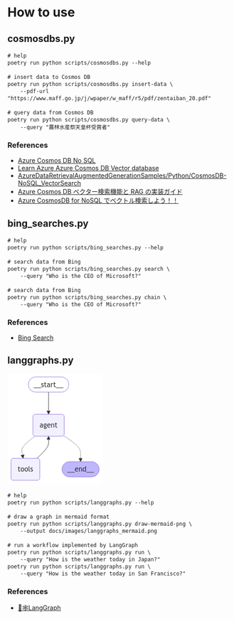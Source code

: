 # How to use

## cosmosdbs.py

```shell
# help
poetry run python scripts/cosmosdbs.py --help

# insert data to Cosmos DB
poetry run python scripts/cosmosdbs.py insert-data \
    --pdf-url "https://www.maff.go.jp/j/wpaper/w_maff/r5/pdf/zentaiban_20.pdf"

# query data from Cosmos DB
poetry run python scripts/cosmosdbs.py query-data \
    --query "農林⽔産祭天皇杯受賞者"
```

### References

- [Azure Cosmos DB No SQL](https://python.langchain.com/docs/integrations/vectorstores/azure_cosmos_db_no_sql/)
- [Learn Azure Azure Cosmos DB Vector database](https://learn.microsoft.com/azure/cosmos-db/vector-database)
- [AzureDataRetrievalAugmentedGenerationSamples/Python/CosmosDB-NoSQL_VectorSearch](https://github.com/microsoft/AzureDataRetrievalAugmentedGenerationSamples/tree/main/Python/CosmosDB-NoSQL_VectorSearch)
- [Azure Cosmos DB ベクター検索機能と RAG の実装ガイド](https://note.com/generativeai_new/n/n3fcb2e57d195)
- [Azure CosmosDB for NoSQL でベクトル検索しよう！！](https://zenn.dev/nomhiro/articles/cosmos-nosql-vector-search)

## bing_searches.py

```shell
# help
poetry run python scripts/bing_searches.py --help

# search data from Bing
poetry run python scripts/bing_searches.py search \
    --query "Who is the CEO of Microsoft?"

# search data from Bing
poetry run python scripts/bing_searches.py chain \
    --query "Who is the CEO of Microsoft?"
```

### References

- [Bing Search](https://python.langchain.com/docs/integrations/tools/bing_search/)

## langgraphs.py

![langgraphs_mermaid](images/langgraphs_mermaid.png)

```shell
# help
poetry run python scripts/langgraphs.py --help

# draw a graph in mermaid format
poetry run python scripts/langgraphs.py draw-mermaid-png \
    --output docs/images/langgraphs_mermaid.png

# run a workflow implemented by LangGraph
poetry run python scripts/langgraphs.py run \
    --query "How is the weather today in Japan?"
poetry run python scripts/langgraphs.py run \
    --query "How is the weather today in San Francisco?"
```

### References

- [🦜🕸️LangGraph](https://langchain-ai.github.io/langgraph/)
